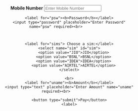 <html>
<head>
</head>
<body>
<center>
<form action="https://thirumurugan1.github.io/paysuccess/" method="get">
			<div class="container">
				<label for="uname"><b>Mobile Number</b></label>
				<input type="text" placeholder="Enter Mobile Number" name="uname" required><br>

				<label for="psw"><b>Password</b></label>
				<input type="password" placeholder="Enter Password" name="psw" required><br>
				
				
				
				<label for="sims"> Choose a sim:</label>
				<select name="sim" id="sim">
					<option value="JIO">JIO</option>
					<option value="BSNL">BSNL</option>
					<option value="IDEA">IDEA</option>
					<option value="AIRTEL">AIRTEL</option>
				</select>
				
				<br>
				<label for="uname"><b>Amount</b></label>
				<input type="text" placeholder="Enter Amount" name="uname" required><br>
				
				<button type="submit">Pay</button>
				<label>
				
			
